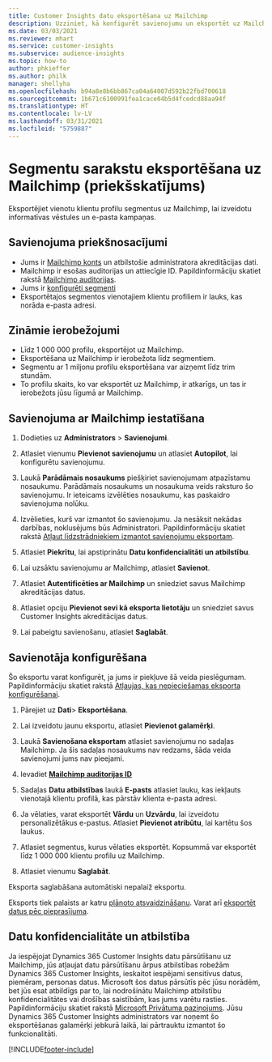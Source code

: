 ```yaml
---
title: Customer Insights datu eksportēšana uz Mailchimp
description: Uzziniet, kā konfigurēt savienojumu un eksportēt uz Mailchimp.
ms.date: 03/03/2021
ms.reviewer: mhart
ms.service: customer-insights
ms.subservice: audience-insights
ms.topic: how-to
author: phkieffer
ms.author: philk
manager: shellyha
ms.openlocfilehash: b94a8e8b6bb867ca04a64007d592b22fbd700618
ms.sourcegitcommit: 1b671c6100991fea1cace04b5d4fcedcd88aa94f
ms.translationtype: HT
ms.contentlocale: lv-LV
ms.lasthandoff: 03/31/2021
ms.locfileid: "5759887"
---
```

# <a name="export-segment-lists-to-mailchimp-preview"></a>Segmentu sarakstu eksportēšana uz Mailchimp (priekšskatījums)

Eksportējiet vienotu klientu profilu segmentus uz Mailchimp, lai izveidotu informatīvas vēstules un e-pasta kampaņas.

## <a name="prerequisites-for-connection"></a>Savienojuma priekšnosacījumi

-   Jums ir [Mailchimp konts](https://mailchimp.com/) un atbilstošie administratora akreditācijas dati.
-   Mailchimp ir esošas auditorijas un attiecīgie ID. Papildinformāciju skatiet rakstā [Mailchimp auditorijas](https://mailchimp.com/help/create-audience/).
-   Jums ir [konfigurēti segmenti](segments.md)
-   Eksportētajos segmentos vienotajiem klientu profiliem ir lauks, kas norāda e-pasta adresi.

## <a name="known-limitations"></a>Zināmie ierobežojumi

- Līdz 1 000 000 profilu, eksportējot uz Mailchimp.
- Eksportēšana uz Mailchimp ir ierobežota līdz segmentiem.
- Segmentu ar 1 miljonu profilu eksportēšana var aizņemt līdz trim stundām. 
- To profilu skaits, ko var eksportēt uz Mailchimp, ir atkarīgs, un tas ir ierobežots jūsu līgumā ar Mailchimp.

## <a name="set-up-connection-to-mailchimp"></a>Savienojuma ar Mailchimp iestatīšana

1. Dodieties uz **Administrators** > **Savienojumi**.

1. Atlasiet vienumu **Pievienot savienojumu** un atlasiet **Autopilot**, lai konfigurētu savienojumu.

1. Laukā **Parādāmais nosaukums** piešķiriet savienojumam atpazīstamu nosaukumu. Parādāmais nosaukums un nosaukuma veids raksturo šo savienojumu. Ir ieteicams izvēlēties nosaukumu, kas paskaidro savienojuma nolūku.

1. Izvēlieties, kurš var izmantot šo savienojumu. Ja nesāksit nekādas darbības, noklusējums būs Administratori. Papildinformāciju skatiet rakstā [Atļaut līdzstrādniekiem izmantot savienojumu eksportam](connections.md#allow-contributors-to-use-a-connection-for-exports).

1. Atlasiet **Piekrītu**, lai apstiprinātu **Datu konfidencialitāti un atbilstību**.

1. Lai uzsāktu savienojumu ar Mailchimp, atlasiet **Savienot**.

1. Atlasiet **Autentificēties ar Mailchimp** un sniedziet savus Mailchimp akreditācijas datus.

1. Atlasiet opciju **Pievienot sevi kā eksporta lietotāju** un sniedziet savus Customer Insights akreditācijas datus.

1. Lai pabeigtu savienošanu, atlasiet **Saglabāt**. 

## <a name="configure-the-connector"></a>Savienotāja konfigurēšana

Šo eksportu varat konfigurēt, ja jums ir piekļuve šā veida pieslēgumam. Papildinformāciju skatiet rakstā [Atļaujas, kas nepieciešamas eksporta konfigurēšanai](export-destinations.md#set-up-a-new-export).

1. Pārejiet uz **Dati**> **Eksportēšana**.

1. Lai izveidotu jaunu eksportu, atlasiet **Pievienot galamērķi**.

1. Laukā **Savienošana eksportam** atlasiet savienojumu no sadaļas Mailchimp. Ja šis sadaļas nosaukums nav redzams, šāda veida savienojumi jums nav pieejami.

1. Ievadiet **[Mailchimp auditorijas ID](https://mailchimp.com/help/find-audience-id/)**

3. Sadaļas **Datu atbilstības** laukā **E-pasts** atlasiet lauku, kas iekļauts vienotajā klientu profilā, kas pārstāv klienta e-pasta adresi. 

1. Ja vēlaties, varat eksportēt **Vārdu** un **Uzvārdu**, lai izveidotu personalizētākus e-pastus. Atlasiet **Pievienot atribūtu**, lai kartētu šos laukus.

1. Atlasiet segmentus, kurus vēlaties eksportēt. Kopsummā var eksportēt līdz 1 000 000 klientu profilu uz Mailchimp.

1. Atlasiet vienumu **Saglabāt**.

Eksporta saglabāšana automātiski nepalaiž eksportu.

Eksports tiek palaists ar katru [plānoto atsvaidzināšanu](system.md#schedule-tab). Varat arī [eksportēt datus pēc pieprasījuma](export-destinations.md#run-exports-on-demand). 

## <a name="data-privacy-and-compliance"></a>Datu konfidencialitāte un atbilstība

Ja iespējojat Dynamics 365 Customer Insights datu pārsūtīšanu uz Mailchimp, jūs atļaujat datu pārsūtīšanu ārpus atbilstības robežām Dynamics 365 Customer Insights, ieskaitot iespējami sensitīvus datus, piemēram, personas datus. Microsoft šos datus pārsūtīs pēc jūsu norādēm, bet jūs esat atbildīgs par to, lai nodrošinātu Mailchimp atbilstību konfidencialitātes vai drošības saistībām, kas jums varētu rasties. Papildinformāciju skatiet rakstā [Microsoft Privātuma paziņojums](https://go.microsoft.com/fwlink/?linkid=396732).
Jūsu Dynamics 365 Customer Insights administrators var noņemt šo eksportēšanas galamērķi jebkurā laikā, lai pārtrauktu izmantot šo funkcionalitāti.

[!INCLUDE[footer-include](../includes/footer-banner.md)]
